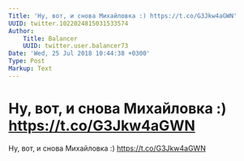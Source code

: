 ```yaml
---
Title: 'Ну, вот, и снова Михайловка :) https://t.co/G3Jkw4aGWN'
UUID: twitter.1022024815031533574
Author:
    Title: Balancer
    UUID: twitter.user.balancer73
Date: 'Wed, 25 Jul 2018 10:44:38 +0300'
Type: Post
Markup: Text
---
```


# Ну, вот, и снова Михайловка :) https://t.co/G3Jkw4aGWN

Ну, вот, и снова Михайловка :) https://t.co/G3Jkw4aGWN